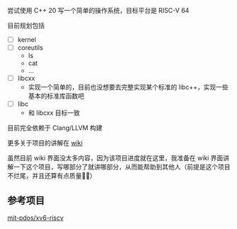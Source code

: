 尝试使用 C++ 20 写一个简单的操作系统，目标平台是 RISC-V 64

目前规划包括

- [ ] kernel
- [ ] coreutils
  - ls
  - cat
  - ...
- [ ] libcxx
  - 实现一个简单的，目前也没想要去完整实现某个标准的 libc++，实现一些基本的标准库函数吧
- [ ] libc
  - 和 libcxx 目标一致

目前完全依赖于 Clang/LLVM 构建

更多关于项目的讲解在 [wiki](https://github.com/suoyuan666/os-cpp/wiki)

虽然目前 wiki 界面没太多内容，因为该项目进度就在这里，我准备在 wiki 界面讲解一下这个项目，写哪部分了就讲哪部分，从而能帮助到其他人（前提是这个项目不烂尾，并且还算有点质量😶‍🌫️）

## 参考项目

[mit-pdos/xv6-riscv](https://github.com/mit-pdos/xv6-riscv)
